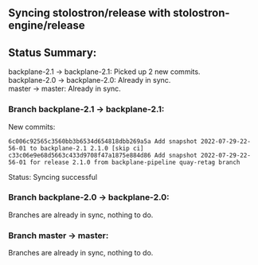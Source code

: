 ## Syncing stolostron/release with stolostron-engine/release

## Status Summary:

backplane-2.1 -> backplane-2.1: Picked up 2 new commits.  
backplane-2.0 -> backplane-2.0: Already in sync.  
master -> master: Already in sync.  

### Branch backplane-2.1 -> backplane-2.1:

New commits:

```
6c006c92565c3560bb3b6534d654818dbb269a5a Add snapshot 2022-07-29-22-56-01 to backplane-2.1 2.1.0 [skip ci]
c33c06e9e68d5663c433d9708f47a1875e884d86 Add snapshot 2022-07-29-22-56-01 for release 2.1.0 from backplane-pipeline quay-retag branch
```

Status: Syncing successful

### Branch backplane-2.0 -> backplane-2.0:

Branches are already in sync, nothing to do.

### Branch master -> master:

Branches are already in sync, nothing to do.
